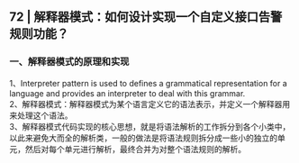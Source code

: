 ## 72 | 解释器模式：如何设计实现一个自定义接口告警规则功能？
### 一、解释器模式的原理和实现
1、Interpreter pattern is used to defines a grammatical representation for a language and provides an interpreter to deal with this grammar.  
2、解释器模式：解释器模式为某个语言定义它的语法表示，并定义一个解释器用来处理这个语法。  
3、解释器模式代码实现的核心思想，就是将语法解析的工作拆分到各个小类中，以此来避免大而全的解析类，一般的做法是将语法规则拆分成一些小的独立的单元，然后对每个单元进行解析，最终合并为对整个语法规则的解析。  